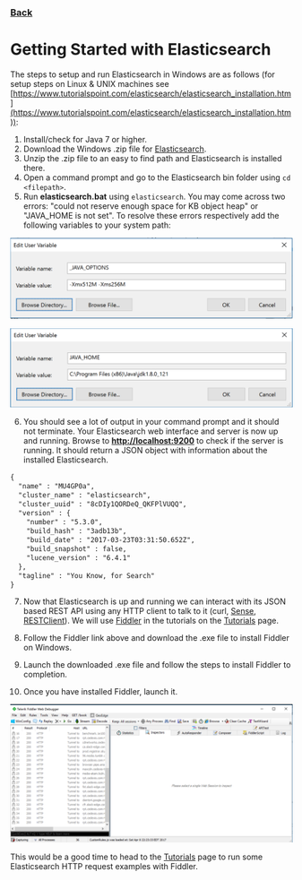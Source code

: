 ### <a href="https://ysu-csis-se.github.io/csci-5802-tooldemo-elasticsearch/">Back</a>

# Getting Started with Elasticsearch
The steps to setup and run Elasticsearch in Windows are as follows (for setup steps on Linux & UNIX machines see [https://www.tutorialspoint.com/elasticsearch/elasticsearch_installation.htm](https://www.tutorialspoint.com/elasticsearch/elasticsearch_installation.htm)):

1. Install/check for Java 7 or higher.
2. Download the Windows .zip file for [Elasticsearch](https://www.elastic.co/downloads/elasticsearch).
3. Unzip the .zip file to an easy to find path and Elasticsearch is installed there.
4. Open a command prompt and go to the Elasticsearch bin folder using `cd <filepath>`.
5. Run **elasticsearch.bat** using `elasticsearch`. You may come across two errors: "could not reserve enough space for <number>KB object heap" or "JAVA_HOME is not set". To resolve these errors respectively add the following variables to your system path:

  ![Java Options](/images/javaoptions.png)

  ![Java Home](/images/javahome.png)

6. You should see a lot of output in your command prompt and it should not terminate. Your Elasticsearch web interface and server is now up and running. Browse to [**http://localhost:9200**](http://localhost:9200) to check if the server is running. It should return a JSON object with information about the installed Elasticsearch.

  ```
  {
    "name" : "MU4GP0a",
    "cluster_name" : "elasticsearch",
    "cluster_uuid" : "8cDIy1QORDeQ_QKFPlVUQQ",
    "version" : {
      "number" : "5.3.0",
      "build_hash" : "3adb13b",
      "build_date" : "2017-03-23T03:31:50.652Z",
      "build_snapshot" : false,
      "lucene_version" : "6.4.1"
    },
    "tagline" : "You Know, for Search"
  }
  ```
7. Now that Elasticsearch is up and running we can interact with its JSON based REST API using any HTTP client to talk to it (curl, [Sense](https://chrome.google.com/webstore/detail/sense-beta/lhjgkmllcaadmopgmanpapmpjgmfcfig?hl=en), [RESTClient](https://addons.mozilla.org/en-US/firefox/addon/restclient/)). We will use [Fiddler](https://www.telerik.com/download/fiddler) in the tutorials on the [Tutorials](tutorials.md) page.

8. Follow the Fiddler link above and download the .exe file to install Fiddler on Windows.

9. Launch the downloaded .exe file and follow the steps to install Fiddler to completion.

9. Once you have installed Fiddler, launch it.

  ![Fiddler Start](/images/fiddlerstart.png)

This would be a good time to head to the [Tutorials](tutorials.md) page to run some Elasticsearch HTTP request examples with Fiddler.
